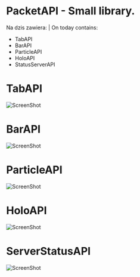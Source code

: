 # PacketAPI - Small library.

Na dzis zawiera: | On today contains:
- TabAPI
- BarAPI
- ParticleAPI
- HoloAPI
- StatusServerAPI

# TabAPI
![ScreenShot](http://i.imgur.com/VfRjyl7.png)
# BarAPI
![ScreenShot](http://i.imgur.com/cgUpkWa.png)
# ParticleAPI
![ScreenShot](http://i.imgur.com/1fG3Qyd.png)
# HoloAPI
![ScreenShot](http://i.imgur.com/rzMJarF.png)
# ServerStatusAPI
![ScreenShot](http://i.imgur.com/guCdywA.png)

